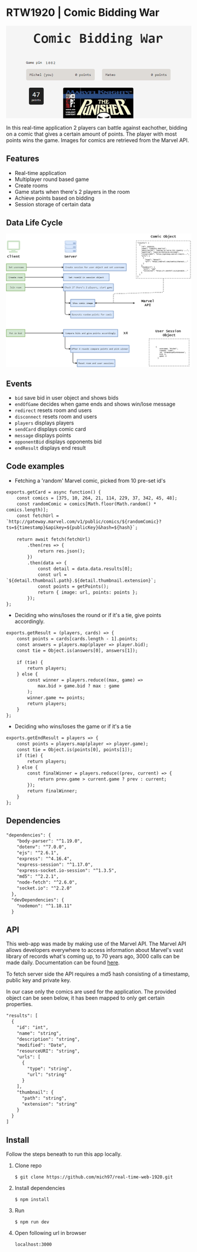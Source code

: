 # RTW1920 | Comic Bidding War
![Thumb](./course/thumbnail.png)

In this real-time application 2 players can battle against eachother, bidding on a comic that gives a certain amount of points. The player with most points wins the game. Images for comics are retrieved from the Marvel API.

## Features
- Real-time application
- Multiplayer round based game
- Create rooms
- Game starts when there's 2 players in the room
- Achieve points based on bidding
- Session storage of certain data

## Data Life Cycle
![DLC](./course/data-life-cycle-v3.png)

## Events
- `bid` save bid in user object and shows bids
- `endOfGame` decides when game ends and shows win/lose message
- `redirect` resets room and users
- `disconnect` resets room and users
- `players` displays players
- `sendCard` displays comic card
- `message` displays points
- `opponentBid` displays opponents bid
- `endResult` displays end result

## Code examples
- Fetching a 'random' Marvel comic, picked from 10 pre-set id's
```
exports.getCard = async function() {
	const comics = [375, 10, 264, 21, 114, 229, 37, 342, 45, 48];
	const randomComic = comics[Math.floor(Math.random() * comics.length)];
	const fetchUrl = `http://gateway.marvel.com/v1/public/comics/${randomComic}?ts=${timestamp}&apikey=${publicKey}&hash=${hash}`;

	return await fetch(fetchUrl)
		.then(res => {
			return res.json();
		})
		.then(data => {
			const detail = data.data.results[0];
			const url = `${detail.thumbnail.path}.${detail.thumbnail.extension}`;
			const points = getPoints();
			return { image: url, points: points };
		});
};
```

- Deciding who wins/loses the round or if it's a tie, give points accordingly.
```
exports.getResult = (players, cards) => {
	const points = cards[cards.length - 1].points;
	const answers = players.map(player => player.bid);
	const tie = Object.is(answers[0], answers[1]);

	if (tie) {
		return players;
	} else {
		const winner = players.reduce((max, game) =>
			max.bid > game.bid ? max : game
		);
		winner.game += points;
		return players;
	}
};
```

- Deciding who wins/loses the game or if it's a tie
```
exports.getEndResult = players => {
	const points = players.map(player => player.game);
	const tie = Object.is(points[0], points[1]);
	if (tie) {
		return players;
	} else {
		const finalWinner = players.reduce((prev, current) => {
			return prev.game > current.game ? prev : current;
		});
		return finalWinner;
	}
};
```

## Dependencies

```
"dependencies": {
    "body-parser": "^1.19.0",
    "dotenv": "^7.0.0",
    "ejs": "^2.6.1",
    "express": "^4.16.4",
    "express-session": "^1.17.0",
    "express-socket.io-session": "^1.3.5",
    "md5": "^2.2.1",
    "node-fetch": "^2.6.0",
    "socket.io": "^2.2.0"
  },
  "devDependencies": {
    "nodemon": "^1.18.11"
  }
```

## API
This web-app was made by making use of the Marvel API. The Marvel API allows developers everywhere to access information about Marvel's vast library of records what's coming up, to 70 years ago, 3000 calls can be made daily. Documentation can be found [here](https://developer.marvel.com/docs).

To fetch server side the API requires a md5 hash consisting of a timestamp, public key and private key.

In our case only the comics are used for the application. The provided object can be seen below, it has been mapped to only get certain properties.
```
"results": [
  {
    "id": "int",
    "name": "string",
    "description": "string",
    "modified": "Date",
    "resourceURI": "string",
    "urls": [
      {
        "type": "string",
        "url": "string"
      }
    ],
    "thumbnail": {
      "path": "string",
      "extension": "string"
    }
  }
]
```

## Install
Follow the steps beneath to run this app locally.
1. Clone repo
    ```
    $ git clone https://github.com/mich97/real-time-web-1920.git
    ```
2. Install dependencies
    ```
    $ npm install
    ``` 
3. Run
    ```
    $ npm run dev
    ```
4. Open following url in browser
    ```
   localhost:3000
   ```
